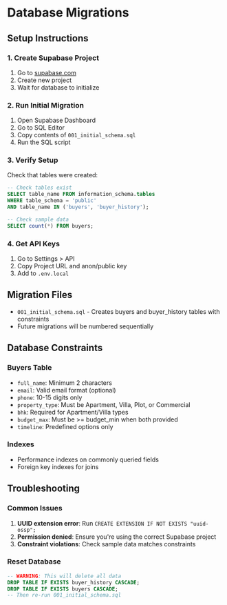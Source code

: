 # Database Migrations

## Setup Instructions

### 1. Create Supabase Project
1. Go to [supabase.com](https://supabase.com)
2. Create new project
3. Wait for database to initialize

### 2. Run Initial Migration
1. Open Supabase Dashboard
2. Go to SQL Editor
3. Copy contents of `001_initial_schema.sql`
4. Run the SQL script

### 3. Verify Setup
Check that tables were created:
```sql
-- Check tables exist
SELECT table_name FROM information_schema.tables 
WHERE table_schema = 'public' 
AND table_name IN ('buyers', 'buyer_history');

-- Check sample data
SELECT count(*) FROM buyers;
```

### 4. Get API Keys
1. Go to Settings > API
2. Copy Project URL and anon/public key
3. Add to `.env.local`

## Migration Files

- `001_initial_schema.sql` - Creates buyers and buyer_history tables with constraints
- Future migrations will be numbered sequentially

## Database Constraints

### Buyers Table
- `full_name`: Minimum 2 characters
- `email`: Valid email format (optional)
- `phone`: 10-15 digits only
- `property_type`: Must be Apartment, Villa, Plot, or Commercial
- `bhk`: Required for Apartment/Villa types
- `budget_max`: Must be >= budget_min when both provided
- `timeline`: Predefined options only

### Indexes
- Performance indexes on commonly queried fields
- Foreign key indexes for joins

## Troubleshooting

### Common Issues
1. **UUID extension error**: Run `CREATE EXTENSION IF NOT EXISTS "uuid-ossp";`
2. **Permission denied**: Ensure you're using the correct Supabase project
3. **Constraint violations**: Check sample data matches constraints

### Reset Database
```sql
-- WARNING: This will delete all data
DROP TABLE IF EXISTS buyer_history CASCADE;
DROP TABLE IF EXISTS buyers CASCADE;
-- Then re-run 001_initial_schema.sql
```